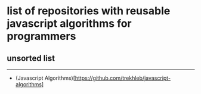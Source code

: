 # list of repositories with reusable javascript algorithms for programmers
## unsorted list
---

- (Javascript Algorithms)[https://github.com/trekhleb/javascript-algorithms]
